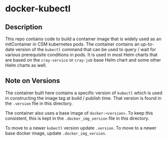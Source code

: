 # docker-kubectl

## Description

This repo contains code to build a container image that is widely used as an initContainer in CSM kubernetes pods. The container contains an up-to-date version of the `kubectl` command that can be used to query / wait for various prerequisite conditions in pods.  It is used in most Helm charts that are based on the `cray-service` or `cray-job` base Helm chart and some other Helm charts as well.

## Note on Versions

The container built here contains a specific version of `kubectl` which is used in constructing the image tag at build / publish time.  That version is found in the `.version` file in this directory.

The container also uses a base image of `docker:<version>`.  To keep this consistent, this is kept in the `.docker_img_version` file in this directory.

To move to a newer `kubectl` version update `.version`.  To move to a newer base docker image, update `.docker_img_version`.
